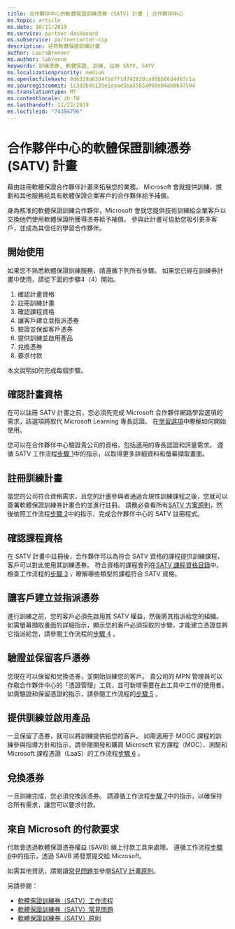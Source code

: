 ```yaml
---
title: 合作夥伴中心的軟體保證訓練憑券 (SATV) 計畫 | 合作夥伴中心
ms.topic: article
ms.date: 10/11/2019
ms.service: partner-dashboard
ms.subservice: partnercenter-csp
description: 註冊軟體保證訓練計畫
author: LauraBrenner
ms.author: labrenne
keywords: 訓練憑券, 軟體保證, 訓練, 註冊 SATV, SATV
ms.localizationpriority: medium
ms.openlocfilehash: 0d6339a63d4fbd7f1d742820ca90bb66d4d67c1a
ms.sourcegitcommit: 1c3d3b95135e1daad5ba5585a090e84ab0b97594
ms.translationtype: MT
ms.contentlocale: zh-TW
ms.lasthandoff: 11/22/2019
ms.locfileid: "74384796"
---
```

# <a name="software-assurance-training-voucher-satv-program-in-partner-center"></a>合作夥伴中心的軟體保證訓練憑券 (SATV) 計畫

藉由註冊軟體保證合作夥伴計畫來拓展您的業務。 Microsoft 會就提供訓練、規劃和其他服務給具有軟體保證企業客戶的合作夥伴給予補償。 

身為核准的軟體保證訓練合作夥伴，Microsoft 會就您提供技術訓練給企業客戶以交換他們使用軟體保證所獲得憑券給予補償。 參與此計畫可協助您吸引更多客戶，並成為其信任的學習合作夥伴。

## <a name="get-started"></a>開始使用

如果您不熟悉軟體保證訓練服務，請遵循下列所有步驟。 如果您已經在訓練券計畫中使用，請從下面的步驟4（4）開始。 

1. 確認計畫資格
2. 註冊訓練計畫
3. 確認課程資格
4. 讓客戶建立並指派憑券
5. 驗證並保留客戶憑券
6. 提供訓練並啟用產品
7. 兌換憑券
8. 要求付款

本文說明如何完成每個步驟。

## <a name="confirm-program-eligibility"></a>確認計畫資格

在可以註冊 SATV 計畫之前，您必須先完成 Microsoft 合作夥伴網路學習選項的需求，該選項將取代 Microsoft Learning 專長認證。 在[學習選項](https://partner.microsoft.com/membership/learning-partners)中瞭解如何開始使用。

您可以在合作夥伴中心驗證貴公司的資格，包括適用的專長認證和評量需求。 遵循 SATV 工作流程[步驟 1](https://query.prod.cms.rt.microsoft.com/cms/api/am/binary/RE3krfK)中的指示，以取得更多詳細資料和螢幕擷取畫面。

## <a name="enroll-in-the-training-program"></a>註冊訓練計畫

當您的公司符合資格需求，且您的計畫參與者通過合規性訓練課程之後，您就可以簽署軟體保證訓練券計畫合約並進行註冊。 請務必查看所有[SATV 方案原則](https://query.prod.cms.rt.microsoft.com/cms/api/am/binary/RE3koEP)，然後依照工作流程[步驟 2](https://query.prod.cms.rt.microsoft.com/cms/api/am/binary/RE3krfK)中的指示，完成合作夥伴中心的 SATV 註冊程式。   


## <a name="confirm-course-eligibility"></a>確認課程資格
在 SATV 計畫中註冊後，合作夥伴可以為符合 SATV 資格的課程提供訓練課程，客戶可以對此使用其訓練憑券。 符合資格的課程會列在[SATV 課程資格目錄](https://savl-catalog.microsoft.com/)中。 檢查工作流程的[步驟 3](https://query.prod.cms.rt.microsoft.com/cms/api/am/binary/RE3krfK) ，瞭解哪些類型的課程符合 SATV 資格。

## <a name="have-customer-create-and-assign-voucher"></a>讓客戶建立並指派憑券

進行訓練之前，您的客戶必須先啟用其 SATV 權益，然後將其指派給您的組織。 如需螢幕擷取畫面的詳細指示，顯示您的客戶必須採取的步驟，才能建立憑證並將它指派給您，請參閱工作流程的[步驟 4](https://query.prod.cms.rt.microsoft.com/cms/api/am/binary/RE3krfK) 。

## <a name="validate-and-reserve-customer-vouchers"></a>驗證並保留客戶憑券

您現在可以保留和兌換憑券，並開始訓練您的客戶。 貴公司的 MPN 管理員可以存取合作夥伴中心的「憑證管理」工具，並可新增需要在此工具中工作的使用者。 如需驗證和保留憑證的指示，請參閱工作流程的[步驟 5](https://query.prod.cms.rt.microsoft.com/cms/api/am/binary/RE3krfK) 。

## <a name="deliver-training-and-activate-product"></a>提供訓練並啟用產品

一旦保留了憑券，就可以將訓練提供給您的客戶。 如需適用于 MOOC 課程的訓練參與指導方針和指示，請參閱開發和購買 Microsoft 官方課程（MOC）、測驗和 Microsoft 課程憑證（LaaS）的工作流程[步驟 6](https://query.prod.cms.rt.microsoft.com/cms/api/am/binary/RE3krfK) 。

## <a name="redeem-voucher"></a>兌換憑券

一旦訓練完成，您必須兌換該憑券。 請遵循工作流程[步驟 7](https://query.prod.cms.rt.microsoft.com/cms/api/am/binary/RE3krfK)中的指示，以確保符合所有需求，讓您可以要求付款。 


## <a name="request-payment-from-microsoft"></a>來自 Microsoft 的付款要求

付款會透過軟體保證憑券權益 (SAVB) 線上付款工具來處理。 遵循工作流程[步驟 8](https://query.prod.cms.rt.microsoft.com/cms/api/am/binary/RE3krfK)中的指示，透過 SAVB 將發票提交給 Microsoft。 

如需其他資訊，請閱讀[常見問題](https://query.prod.cms.rt.microsoft.com/cms/api/am/binary/RE3kz5o)並參閱[SATV 計畫原則](https://query.prod.cms.rt.microsoft.com/cms/api/am/binary/RE3koEP)。

另請參閱：

- [軟體保證訓練券（SATV）工作流程](https://query.prod.cms.rt.microsoft.com/cms/api/am/binary/RE3krfK)
- [軟體保證訓練券（SATV）常見問題](https://query.prod.cms.rt.microsoft.com/cms/api/am/binary/RE3kz5o)
- [軟體保證訓練券（SATV）原則](https://query.prod.cms.rt.microsoft.com/cms/api/am/binary/RE3koEP)